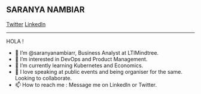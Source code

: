 <!--<p align=”center”> 
  <img width=”200" height=”200" src=”https://userimages.githubusercontent.com/64544937/206134941-e909647a-da02-4d0f-ab0e-4d0d384669de.jpg" alt=”my_banner”>
                                                                                                                                          </p>-->
                                                                                                               
SARANYA NAMBIAR
--------------------------------------------------
[Twitter](https://twitter.com/saranyanambiarr) [LinkedIn](https://www.linkedin.com/in/saranyanambiar/)

----------------------------------------------------------

HOLA !

- 👋 I’m @saranyanambiarr, Business Analyst at LTIMindtree.
- 👀 I’m interested in DevOps and Product Management.
- 🌱 I’m currently learning Kubernetes and Economics.
- 💞️ I love speaking at public events and being organiser for the same. Looking to collaborate.
- 📫 How to reach me : Message me on LinkedIn or Twitter.

<!---
saranyanambiarr/saranyanambiarr is a ✨ special ✨ repository because its `README.md` (this file) appears on your GitHub profile.
You can click the Preview link to take a look at your changes.
--->
                                                                                                                                          
<!--
![TwitterBanner](https://user-images.githubusercontent.com/64544937/206134941-e909647a-da02-4d0f-ab0e-4d0d384669de.jpg)
-->
